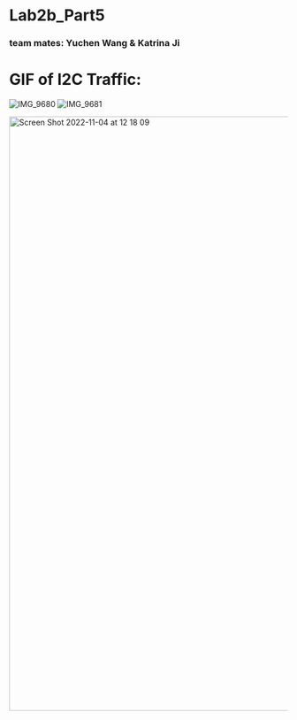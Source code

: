 # Lab2b_Part5
### team mates: Yuchen Wang & Katrina Ji

# GIF of I2C Traffic:

![IMG_9680](https://user-images.githubusercontent.com/105755054/200024285-912a91e8-eb7e-410f-88e1-6b665eae589e.GIF)
![IMG_9681](https://user-images.githubusercontent.com/105755054/200024291-24ecb201-7e81-48d5-ac79-a0b668d84ff8.GIF)

<img width="1075" alt="Screen Shot 2022-11-04 at 12 18 09" src="https://user-images.githubusercontent.com/105755054/200024950-b516fa9d-1e8c-4603-bc8d-12e0a6cccf77.png">
